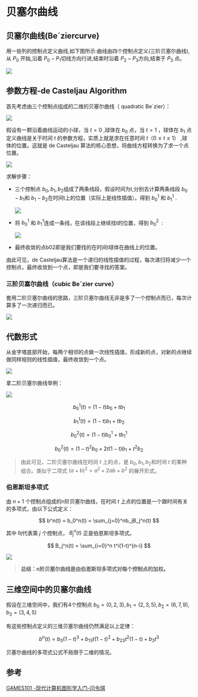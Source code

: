 # 贝塞尔曲线

## 贝塞尔曲线(Beˊziercurve)

用一些列的控制点定义曲线,如下图所示:曲线由四个控制点定义(三阶贝塞尔曲线),从 $P_0​$ 开始,沿着 $P_0​−P_1​$ 切线方向行进,结束时沿着 $P_2​−P_3$ ​方向,结束于 $P_3$ 点。

![](../../\images\graphics-mathematics-basic-38-vector-1.jpg)

## 参数方程-de Casteljau Algorithm

首先考虑由三个控制点组成的二维的贝塞尔曲线（ quadratic Beˊzier）：

![](../../\images\graphics-mathematics-basic-38-vector-2.jpg)

假设有一颗沿着曲线运动的小球，当 $t=0$ ,球体在 $b_0$ ​点，当 $t=1$ ，球体在 $b_1$ ​点 定义曲线是关于时间 $t$ 的参数方程，实质上就是求在任意时间 $t（0 \leq t \leq 1）$ ,球体的位置。这就是 de Casteljau 算法的核心思想，将曲线方程转换为了求一个点位置。

![](../../\images\graphics-mathematics-basic-38-vector-3.jpg)

求解步骤：

- 三个控制点 $b_0​,b_1​,b_2$ ​组成了两条线段，假设时间为t,分别去计算两条线段 $b_0​−b_1$ ​和 $b_1​−b_2$ ​在时间t上的位置（实际上是线性插值）。得到  $b_0^1​$ 和 $b_1^1$ ​.
  
  ![](../../\images\graphics-mathematics-basic-38-vector-4.jpg)

- 将 $b_0^1$ ​和 $b_1^1$ ​连成一条线，在该线段上继续找t的位置，得到 $b_0^2$ ​ :
  
  ![](../../\images\graphics-mathematics-basic-38-vector-5.jpg)

- 最终收敛的点b02​即是我们要找的在时间t球体在曲线上的位置。

由此可见，de Casteljau算法是一个递归的线性插值的过程，每次递归将减少一个控制点，最终收敛到一个点，即是我们要寻找的答案。

### 三阶贝塞尔曲线（cubic Beˊzier curve）

套用二阶贝塞尔曲线的思路，三阶贝塞尔曲线无非是多了一个控制点而已，每次计算多了一次递归而已。

![](../../\images\graphics-mathematics-basic-38-vector-6.jpg)

## 代数形式

从金字塔底部开始，每两个相邻的点做一次线性插值，形成新的点，对新的点继续做同样规则的线性插值，最终收敛到一个点。

![](../../\images\graphics-mathematics-basic-38-vector-7.jpg)

拿二阶贝塞尔曲线举例：

![](../../\images\graphics-mathematics-basic-38-vector-8.jpg)

$$
b_0^1(t) = (1-t)b_0 + tb_1
$$

$$
b_1^1(t) = (1-t)b_1 + tb_2
$$

$$
b_0^2(t) = (1-t)b_0^1 + tb_1^1
$$

$$
b_0^2(t) = (1-t)^2b_0 + 2t(1-t)b_1 + t^2b_2
$$

> 由此可见，二阶贝塞尔曲线在时间 $t$ 上的点，是 $b_0​,b_1​,b_2$ ​和时间 $t$ 的某种组合。类似于二项式 $(a+b)^2=a^2+2ab+b^2$ 的展开形式。

### 伯恩斯坦多项式

由 $n+1$ 个控制点组成的n阶贝塞尔曲线，在时间 $t$ 上点的位置是一个跟时间有关的多项式，由以下公式定义：

$$
b^n(t) = b_0^n(t) = \sum_{j=0}^nb_jB_j^n(t)
$$

其中 $bj_​$ 代表第 $j$ 个控制点， $B_j^n​(t)$ 正是伯恩斯坦多项式。

$$
B_j^n(t) = \sum_{i=0}^n t^i(1-t)^{n-i}
$$

![](../../\images\graphics-mathematics-basic-38-vector-9.jpg)

> **总结：n阶贝塞尔曲线是由伯恩斯坦多项式对每个控制点的加权。**

## 三维空间中的贝塞尔曲线

假设在三维空间中，我们有4个控制点 $b_0​=(0,2,3),b_1​=(2,3,5),b_2​=(6,7,9),b_3​=(3,4,5)$

有这些控制点定义的三维贝塞尔曲线仍然满足以上定律：

$$
b^n(t) = b_0(1-t)^3 + b_13t(1-t)^2 + b_23t^2(1-t) + b_3t^3
$$

贝塞尔曲线的多项式公式不局限于二维的情况。

## 参考

[GAMES101 -现代计算机图形学入门-闫令琪](https://www.bilibili.com/video/BV1X7411F744?p=11&vd_source=b3b87210888ec87be647603921054a36)
